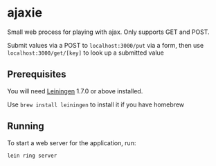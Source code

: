 # ajaxie

Small web process for playing with ajax.  Only supports GET and POST.

Submit values via a POST to `localhost:3000/put` via a form, then use `localhost:3000/get/[key]` to look up a submitted value

## Prerequisites

You will need [Leiningen][1] 1.7.0 or above installed.

[1]: https://github.com/technomancy/leiningen

Use `brew install leiningen` to install it if you have homebrew

## Running

To start a web server for the application, run:

    lein ring server


